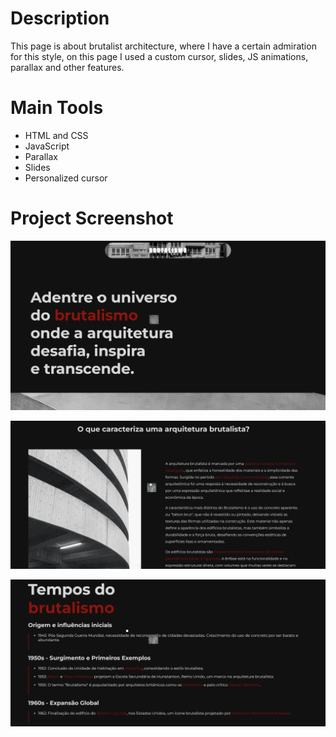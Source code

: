 # Description
This page is about brutalist architecture, where I have a certain admiration for this style, on this page I used a custom cursor,
slides, JS animations, parallax and other features.

# Main Tools
- HTML and CSS
- JavaScript
- Parallax
- Slides
- Personalized cursor

# Project Screenshot

 ![Screenshot](./screenshot/img1.PNG)


 ![Screenshot](./screenshot/img2.PNG)


 ![Screenshot](./screenshot/img3.PNG)
